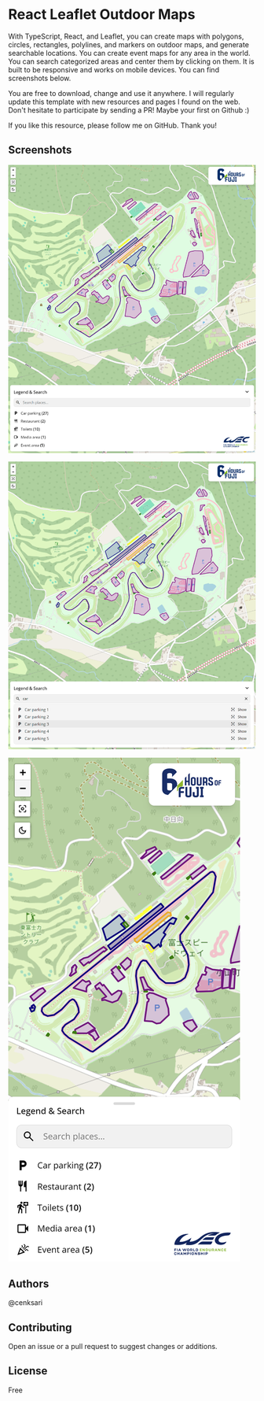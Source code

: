 # React Leaflet Outdoor Maps

With TypeScript, React, and Leaflet, you can create maps with polygons, circles, rectangles, polylines, and markers on outdoor maps, and generate searchable locations. You can create event maps for any area in the world. You can search categorized areas and center them by clicking on them. It is built to be responsive and works on mobile devices. You can find screenshots below.

You are free to download, change and use it anywhere. I will regularly update this template with new resources and pages I found on the web. Don't hesitate to participate by sending a PR! Maybe your first on Github :)

If you like this resource, please follow me on GitHub. Thank you!

## Screenshots

![Web](https://raw.githubusercontent.com/cenksari/react-leaflet-outdoor-maps/master/screenshots/web.png)

![Search](https://raw.githubusercontent.com/cenksari/react-leaflet-outdoor-maps/master/screenshots/search.png)

![Mobile](https://raw.githubusercontent.com/cenksari/react-leaflet-outdoor-maps/master/screenshots/mobile.png)

## Authors

@cenksari

## Contributing

Open an issue or a pull request to suggest changes or additions.

## License

Free

